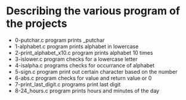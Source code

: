 # Describing the various program of the projects
- 0-putchar.c program prints _putchar
- 1-alphabet.c program prints alphabet in lowercase
- 2-print_alphabet_x10.c program prints alphabet 10 times 
- 3-islower.c program checks for  a lowercase letter
- 4-isalpha.c programs checks for occurrance of alphabet
- 5-sign.c program print out certain character based on the number
- 6-abs.c program checks for value and return value or 0
- 7-print_last_digit.c programs print last digit
- 8-24_hours.c  program prints hours  and minutes of  the  day  
